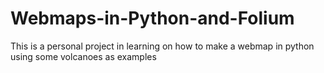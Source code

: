 # Webmaps-in-Python-and-Folium
This is a personal project in learning on how to make a webmap in python using some volcanoes as examples
